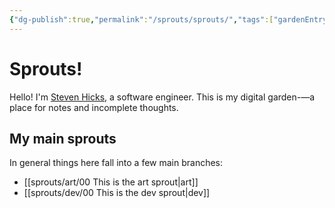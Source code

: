 ```yaml
---
{"dg-publish":true,"permalink":"/sprouts/sprouts/","tags":["gardenEntry"],"created":"2024-11-25T23:20:20.680-06:00","updated":"2025-01-03T21:04:17.412-06:00"}
---
```


# Sprouts!

Hello! I'm [Steven Hicks](https://stevenhicks.me/about), a software engineer. This is my digital garden-—a place for notes and incomplete thoughts.

## My main sprouts
In general things here fall into a few main branches:
- [[sprouts/art/00 This is the art sprout\|art]]
- [[sprouts/dev/00 This is the dev sprout\|dev]]
